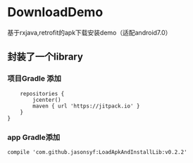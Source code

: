 # DownloadDemo
基于rxjava,retrofit的apk下载安装demo（适配android7.0）
## 封装了一个library 
### 项目Gradle 添加   
```allprojects {
    repositories {
        jcenter()
        maven { url 'https://jitpack.io' }
    }
}
```
### app Gradle添加
```compile 'com.github.jasonsyf:LoadApkAndInstallLib:v0.2.2'```
